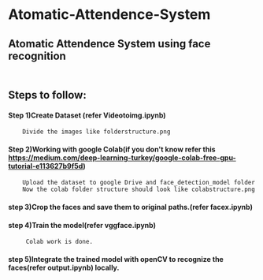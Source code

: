 # Atomatic-Attendence-System
## Atomatic Attendence System using face recognition
## <br> <b>Steps to follow:</b>
#### Step 1)Create Dataset (refer Videotoimg.ipynb)
        Divide the images like folderstructure.png
#### Step 2)Working with google Colab(if you don't know refer this https://medium.com/deep-learning-turkey/google-colab-free-gpu-tutorial-e113627b9f5d)
        Upload the dataset to google Drive and face_detection_model folder
        Now the colab folder structure should look like colabstructure.png
#### step 3)Crop the faces and save them to original paths.(refer facex.ipynb)
#### step 4)Train the model(refer vggface.ipynb)
         Colab work is done.
#### step 5)Integrate the trained model with openCV to recognize the faces(refer output.ipynb) locally.
